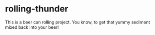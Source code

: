 # rolling-thunder
This is a beer can rolling project. You know, to get that yummy sediment mixed back into your beer!
